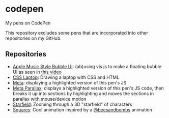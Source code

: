 # codepen
My pens on CodePen

This repository excludes some pens that are incorporated into other repositories on my GitHub.


## Repositories

- [Apple Music Style Bubble UI](https://codepen.io/controversial/pen/wWVGOv): (ab)using vis.js to make a floating bubble UI as seen in [this video](https://vimeo.com/132839044#t=115s)
- [CSS Laptop](https://codepen.io/controversial/pen/JKgpwp): Drawing a laptop with CSS and HTML
- [Meta](https://codepen.io/controversial/pen/ZeEpmZ): displaying a highlighted version of this pen's JS
- [Meta Parallax](https://codepen.io/controversial/pen/ZeEpmZ): displays a highlighted version of this pen's JS code, then breaks it up into sections by highlighting and moves the sections in parallax with mouse/device motion
- [Starfield](https://codepen.io/controversial/pen/yMMGZq): Zooming through a 3D "starfield" of characters
- [Squares](http://codepen.io/controversial/pen/bqrRWx): Cool animation inspired by a [@beesandbombs](https://dribbble.com/beesandbombs) animation
